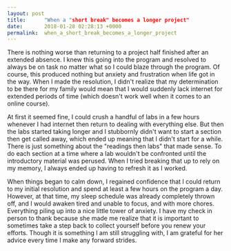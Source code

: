 ```yaml
---
layout: post
title:      "When a "short break" becomes a longer project"
date:       2018-01-28 02:28:13 +0000
permalink:  when_a_short_break_becomes_a_longer_project
---
```



There is nothing worse than returning to a project half finished after an extended absence. I knew this going into the program and resolved to always be on task no matter what so I could blaze through the program. Of course, this produced nothing but anxiety and frustration when life got in the way. When I made the resolution, I didn't realize that my determination to be there for my family would mean that I would suddenly lack internet for extended periods of time (which doesn't work well when it comes to an online course).

At first it seemed fine, I could crush a handful of labs in a few hours whenever I had internet then return to dealing with everything else. But then the labs started taking longer and I stubbornly didn't want to start a section then get called away, which ended up meaning that I didn't start for a while. There is just something about the "readings then labs" that made sense. To do each section at a time where a lab wouldn't be confronted until the introductory material was perused. When I tried breaking that up to rely on my memory, I always ended up having to refresh it as I worked.

When things began to calm down, I regained confidence that I could return to my initial resolution and spend at least a few hours on the program a day. However, at that time, my sleep schedule was already completely thrown off, and I would awaken tired and unable to focus, and with more chores. Everything piling up into a nice little tower of anxiety. I have my check in person to thank because she made me realize that it is important to sometimes take a step back to collect yourself before you renew your efforts. Though it is something I am still struggling with, I am grateful for her advice every time I make any forward strides.

